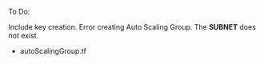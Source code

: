 To Do:

Include key creation.
Error creating Auto Scaling Group. The <b>SUBNET</b> does not exist.
- autoScalingGroup.tf